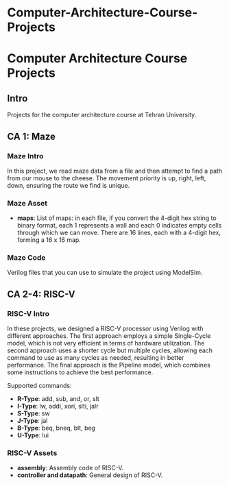 # Computer-Architecture-Course-Projects
# Computer Architecture Course Projects

## Intro
Projects for the computer architecture course at Tehran University.

## CA 1: Maze

### Maze Intro
In this project, we read maze data from a file and then attempt to find a path from our mouse to the cheese. The movement priority is up, right, left, down, ensuring the route we find is unique.

### Maze Asset
- **maps**: List of maps: in each file, if you convert the 4-digit hex string to binary format, each 1 represents a wall and each 0 indicates empty cells through which we can move. There are 16 lines, each with a 4-digit hex, forming a 16 x 16 map.

### Maze Code
Verilog files that you can use to simulate the project using ModelSim.

## CA 2-4: RISC-V

### RISC-V Intro

In these projects, we designed a RISC-V processor using Verilog with different approaches. The first approach employs a simple Single-Cycle model, which is not very efficient in terms of hardware utilization. The second approach uses a shorter cycle but multiple cycles, allowing each command to use as many cycles as needed, resulting in better performance. The final approach is the Pipeline model, which combines some instructions to achieve the best performance.

Supported commands:
- **R-Type**: add, sub, and, or, slt
- **I-Type**: lw, addi, xori, slti, jalr
- **S-Type**: sw
- **J-Type**: jal
- **B-Type**: beq, bneq, blt, beg
- **U-Type**: lui

### RISC-V Assets
- **assembly**: Assembly code of RISC-V.
- **controller and datapath**: General design of RISC-V.
